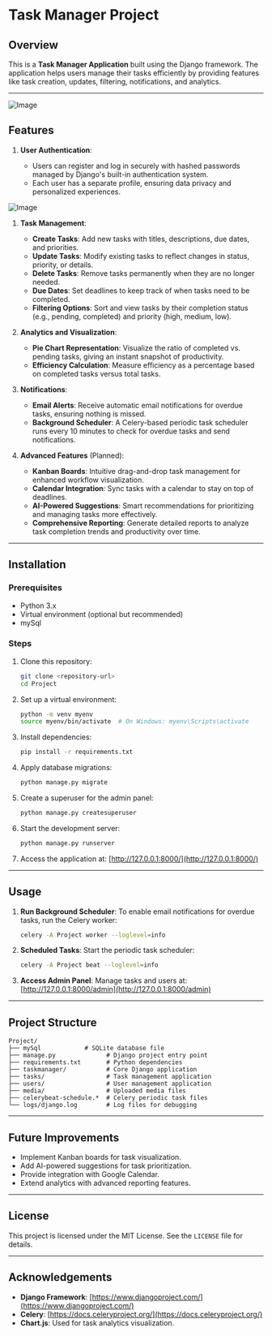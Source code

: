 # Task Manager Project

## Overview

This is a **Task Manager Application** built using the Django framework. The application helps users manage their tasks efficiently by providing features like task creation, updates, filtering, notifications, and analytics.

---
![Image](https://github.com/user-attachments/assets/3a77b412-24cd-4416-bc18-f6dfdeb3ba20)

## Features

1. **User Authentication**:

   - Users can register and log in securely with hashed passwords managed by Django's built-in authentication system.
   - Each user has a separate profile, ensuring data privacy and personalized experiences.

![Image](https://github.com/user-attachments/assets/9162d704-fe6e-4927-a88f-ed342bd3d911)

1. **Task Management**:

   - **Create Tasks**: Add new tasks with titles, descriptions, due dates, and priorities.
   - **Update Tasks**: Modify existing tasks to reflect changes in status, priority, or details.
   - **Delete Tasks**: Remove tasks permanently when they are no longer needed.
   - **Due Dates**: Set deadlines to keep track of when tasks need to be completed.
   - **Filtering Options**: Sort and view tasks by their completion status (e.g., pending, completed) and priority (high, medium, low).



1. **Analytics and Visualization**:

   - **Pie Chart Representation**: Visualize the ratio of completed vs. pending tasks, giving an instant snapshot of productivity.
   - **Efficiency Calculation**: Measure efficiency as a percentage based on completed tasks versus total tasks.



1. **Notifications**:

   - **Email Alerts**: Receive automatic email notifications for overdue tasks, ensuring nothing is missed.
   - **Background Scheduler**: A Celery-based periodic task scheduler runs every 10 minutes to check for overdue tasks and send notifications.



1. **Advanced Features** (Planned):

   - **Kanban Boards**: Intuitive drag-and-drop task management for enhanced workflow visualization.
   - **Calendar Integration**: Sync tasks with a calendar to stay on top of deadlines.
   - **AI-Powered Suggestions**: Smart recommendations for prioritizing and managing tasks more effectively.
   - **Comprehensive Reporting**: Generate detailed reports to analyze task completion trends and productivity over time.



---

## Installation

### Prerequisites

- Python 3.x
- Virtual environment (optional but recommended)
- mySql

### Steps

1. Clone this repository:

   ```bash
   git clone <repository-url>
   cd Project
   ```

2. Set up a virtual environment:

   ```bash
   python -m venv myenv
   source myenv/bin/activate  # On Windows: myenv\Scripts\activate
   ```

3. Install dependencies:

   ```bash
   pip install -r requirements.txt
   ```

4. Apply database migrations:

   ```bash
   python manage.py migrate
   ```

5. Create a superuser for the admin panel:

   ```bash
   python manage.py createsuperuser
   ```

6. Start the development server:

   ```bash
   python manage.py runserver
   ```

7. Access the application at: [http://127.0.0.1:8000/](http://127.0.0.1:8000/)

---

## Usage

1. **Run Background Scheduler**: To enable email notifications for overdue tasks, run the Celery worker:

   ```bash
   celery -A Project worker --loglevel=info
   ```

2. **Scheduled Tasks**: Start the periodic task scheduler:

   ```bash
   celery -A Project beat --loglevel=info
   ```

3. **Access Admin Panel**: Manage tasks and users at: [http://127.0.0.1:8000/admin](http://127.0.0.1:8000/admin)

---

## Project Structure

```
Project/
├── mySql            # SQLite database file
├── manage.py              # Django project entry point
├── requirements.txt       # Python dependencies
├── taskmanager/           # Core Django application
├── tasks/                 # Task management application
├── users/                 # User management application
├── media/                 # Uploaded media files
├── celerybeat-schedule.*  # Celery periodic task files
└── logs/django.log        # Log files for debugging
```

---

## Future Improvements

- Implement Kanban boards for task visualization.
- Add AI-powered suggestions for task prioritization.
- Provide integration with Google Calendar.
- Extend analytics with advanced reporting features.

---

## License

This project is licensed under the MIT License. See the `LICENSE` file for details.

---

## Acknowledgements

- **Django Framework**: [https://www.djangoproject.com/](https://www.djangoproject.com/)
- **Celery**: [https://docs.celeryproject.org/](https://docs.celeryproject.org/)
- **Chart.js**: Used for task analytics visualization.

